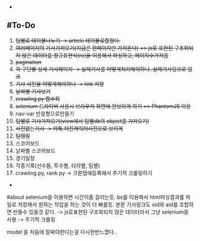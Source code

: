 -
#To-Do
-
1. <del>팀별로 테이블나누기 -> article 테이블로합쳤다.
2. <del>여러페이지의 기사가져오기(지금은 한페이지만 가져온다) => js로 표현된 구조화되지 않은 데이터를 정규표현식(re)을 이용해서 파싱하고, 페이지수가져옴
3. <del>pagination
3. <del>각 구단별 상세 기사페이지 -> 실제기사를 어떻게처리해야하나..실제기사링크로 링크
4. <del>기사 사진을 어떻게해야하나 -> link 저장
6. <del>날짜별 기사보기
9. <del>crawling.py 함수화
12. <del>selenium 드라이버 사용시 브라우저 화면에 안보이게 하기 => PhantomJS 이용
13. nav-var 반응형으로만들기
14. <del>팀별로 기사가져오기(view에서 팀별db의 object를 가져오기)
15. <del>사진없는기사 -> 야톡.야친캐릭터사진으로 보이게
16. <del>팀랭킹
16. 스코어보드
17. 날짜별 스코어보드
18. 경기일정
19. 각종기록(선수들, 투수별, 타자별, 팀별)
19. crawling.py, rank.py -> 크론탭에등록해서 주기적 크롤링하기

-
#about
selenium을 이용하면 시간이좀 걸리는듯.
bs를 이용해서 html파싱결과를 파일로 저장해서 원하는 작업을 하는 것이 더 빠를듯. 본문 기사링크도 oid와 aid를 조합하면 만들수 있을것 같다. -> js로표현된 구조화되지 않은 데이터라서 그냥 selenium을 사용 -> 주기적 크롤링

model 을 처음에 잘짜야한다는걸 다시한번느꼈다..